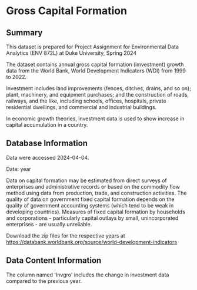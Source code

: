 # Gross Capital Formation

## Summary
This dataset is prepared for Project Assignment for Environmental Data Analytics (ENV 872L) at Duke University, Spring 2024

The dataset contains annual gross capital formation (imvestment) growth data from the World Bank, World Development Indicators (WDI) from 1999 to 2022.

Investment includes land improvements (fences, ditches, drains, and so on); plant, machinery, and equipment purchases; and the construction of roads, railways, and the like, including schools, offices, hospitals, private residential dwellings, and commercial and industrial buildings.

In economic growth theories, investment data is used to show increase in capital accumulation in a country.

## Database Information

Data were accessed 2024-04-04.

Date: year

Data on capital formation may be estimated from direct surveys of enterprises and administrative records or based on the commodity flow method using data from production, trade, and construction activities. The quality of data on government fixed capital formation depends on the quality of government accounting systems (which tend to be weak in developing countries). Measures of fixed capital formation by households and corporations - particularly capital outlays by small, unincorporated enterprises - are usually unreliable. 

Download the zip files for the respective years at https://databank.worldbank.org/source/world-development-indicators


## Data Content Information


The column named 'Invgro' includes the change in investment data compared to the previous year.

